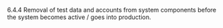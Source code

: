 6.4.4 Removal of test data and accounts 
from system components before the system 
becomes active / goes into production. 


